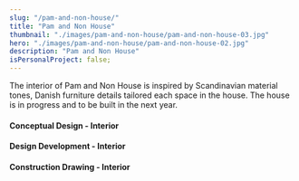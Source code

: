 ```yaml
---
slug: "/pam-and-non-house/"
title: "Pam and Non House"
thumbnail: "./images/pam-and-non-house/pam-and-non-house-03.jpg"
hero: "./images/pam-and-non-house/pam-and-non-house-02.jpg"
description: "Pam and Non House"
isPersonalProject: false;
---
```


The interior of Pam and Non House is inspired by Scandinavian material tones, Danish furniture details tailored each space in the house. The house is in progress and to be built in the next year.

#### Conceptual Design - Interior

#### Design Development - Interior

#### Construction Drawing - Interior
